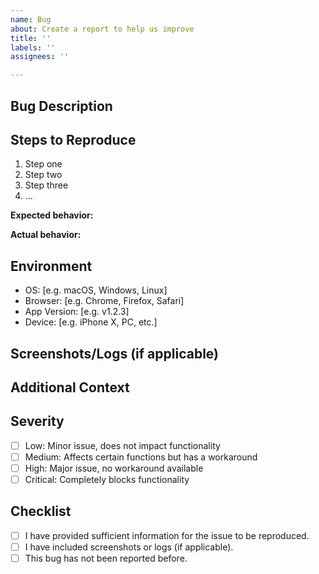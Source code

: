 ```yaml
---
name: Bug
about: Create a report to help us improve
title: ''
labels: ''
assignees: ''

---
```


## Bug Description

<!-- Provide a clear and concise description of the bug. Include any relevant details about what you expected to happen and what actually happened. -->

## Steps to Reproduce

<!-- List the steps to reproduce the bug. Provide as much detail as possible. -->

1. Step one
2. Step two
3. Step three
4. ...

**Expected behavior:**  
<!-- What you expected to happen. -->

**Actual behavior:**  
<!-- What actually happened. -->

## Environment

<!-- Include details about the environment where the bug occurred (OS, browser, app version, etc.). -->

- OS: [e.g. macOS, Windows, Linux]
- Browser: [e.g. Chrome, Firefox, Safari]
- App Version: [e.g. v1.2.3]
- Device: [e.g. iPhone X, PC, etc.]

## Screenshots/Logs (if applicable)

<!-- If applicable, add screenshots, videos, or logs to help explain the bug. -->

## Additional Context

<!-- Add any other context or information about the bug here, such as network conditions, timing, or user-specific details. -->

## Severity

<!-- How severe is the bug? -->

- [ ] Low: Minor issue, does not impact functionality
- [ ] Medium: Affects certain functions but has a workaround
- [ ] High: Major issue, no workaround available
- [ ] Critical: Completely blocks functionality

## Checklist

- [ ] I have provided sufficient information for the issue to be reproduced.
- [ ] I have included screenshots or logs (if applicable).
- [ ] This bug has not been reported before.
